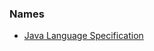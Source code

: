 ### Names ###
* [Java Language Specification](https://docs.oracle.com/javase/specs/jls/se8/html/jls-6.html "Chapter 6. Names")



[key]: https://github.com/vnsmn/interview/blob/master/images/key.png
[help]: https://github.com/vnsmn/interview/blob/master/images/question-24.png
[code]: https://github.com/vnsmn/interview/blob/master/images/source-code-24.png
